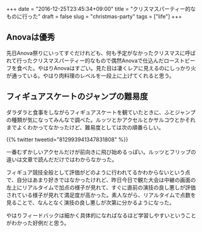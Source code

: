 +++
date = "2016-12-25T23:45:34+09:00"
title = "クリスマスパーティー的なものに行った"
draft = false
slug = "christmas-party"
tags = ["life"]
+++

## Anovaは優秀
先日Anova祭りにいってすぐだけれども、何も予定がなかったクリスマスに呼ばれて行ったクリスマスパーティー的なもので偶然Anovaで仕込んだローストビーフを食べた。やはりAnovaはすごい。見た目は凄くレアに見えるのにしっかり火が通っている。やはり肉料理のレベルを一段上に上げてくれると思う。

## フィギュアスケートのジャンプの難易度
ダラダラと食事をしながらフィギュアスケートを観ていたときに、ふとジャンプの種類が気になってみんなで調べた。ルッツとかアクセルとかサルコウとかそれまでよくわかってなかったけど、難易度としては次の順番らしい。

{{% twitter tweetid="812993941347831808" %}}

一番むずかしいアクセルだけが前向きに飛び始めるっぽい。ルッツとフリップの違いは文章で読んだだけではわからなかった。

フィギュア競技全般として評価がどのように行われてるかわからないという点で、自分はあまり好きではなかったけれど、昨日今日で観た大会は中継の画面の左上にリアルタイムで加点の様子が見れて、すぐに直前の演技の良し悪しが評価されている様子が見れて満足度が高かった。素人ながら、リアルタイムで点数を見ることで、なんとなく演技の良し悪しが次第に分かるようになった。

やはりフィードバックは細かく具体的になればなるほど学習しやすいということがわかった好例だと思う。

